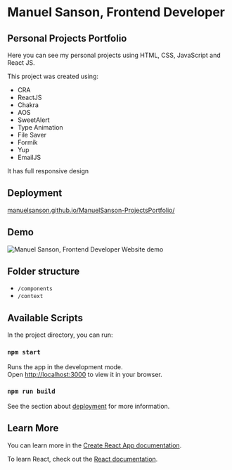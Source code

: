 # Manuel Sanson, Frontend Developer

## Personal Projects Portfolio

Here you can see my personal projects using HTML, CSS, JavaScript and React JS.

This project was created using:
- CRA
- ReactJS
- Chakra
- AOS
- SweetAlert
- Type Animation
- File Saver
- Formik
- Yup
- EmailJS

It has full responsive design

## Deployment

[manuelsanson.github.io/ManuelSanson-ProjectsPortfolio/](https://manuelsanson.github.io/ManuelSanson-ProjectsPortfolio/)

## Demo


![Manuel Sanson, Frontend Developer Website demo](./public/demo/Demo.gif)


## Folder structure
- `/components`
- `/context`

## Available Scripts

In the project directory, you can run:

### `npm start`

Runs the app in the development mode.\
Open [http://localhost:3000](http://localhost:3000) to view it in your browser.

### `npm run build`

See the section about [deployment](https://facebook.github.io/create-react-app/docs/deployment) for more information.

## Learn More

You can learn more in the [Create React App documentation](https://facebook.github.io/create-react-app/docs/getting-started).

To learn React, check out the [React documentation](https://reactjs.org/).